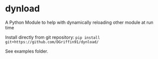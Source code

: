 # dynload
A Python Module to help with dynamically reloading other module at run time

Install directly from git repository:
`pip install git+https://github.com/DGriffin91/dynload/`

See examples folder.
